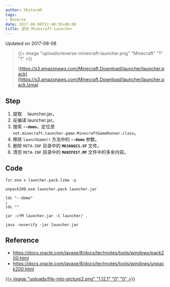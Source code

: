 ```yaml
---
author: XhstormR
tags:
- Reverse
date: 2017-08-08T11:40:35+08:00
title: 逆向 Minecraft Launcher
---
```


<!--more-->

Updated on 2017-08-08

> {{< image "uploads/reverse-minecraft-launcher.png" "Minecraft" "1" "1" >}}
>
>[https://s3.amazonaws.com/Minecraft.Download/launcher/launcher.pack](https://s3.amazonaws.com/Minecraft.Download/launcher/launcher.pack.lzma)

## Step
1. 提取　 launcher.jar。
2. 反编译 launcher.jar。
3. 搜索 **`--demo`**，定位至 `net.minecraft.launcher.game.MinecraftGameRunner.class`。
4. 移除 `launchGame()` 方法中的 **`--demo`** 参数。
5. 删除 `META-INF` 目录中的 **`MOJANGCS.SF`** 文件。
6. 清空 `META-INF` 目录中的 **`MANIFEST.MF`** 文件中的多余内容。

## Code
```
7zr.exe x launcher.pack.lzma -y

unpack200.exe launcher.pack launcher.jar
```

```
ldc "--demo"
↓
ldc ""
```

```
jar -cfM launcher.jar -C launcher/ .
```

```
java -noverify -jar launcher.jar
```

## Reference
* https://docs.oracle.com/javase/8/docs/technotes/tools/windows/pack200.html
* https://docs.oracle.com/javase/8/docs/technotes/tools/windows/unpack200.html

[{{< image "uploads/file-into-picture2.png" "1.12.1" "0" "0" >}}](http://ww4.sinaimg.cn/large/a15b4afely1fich3epj1bj203k03knpf)
